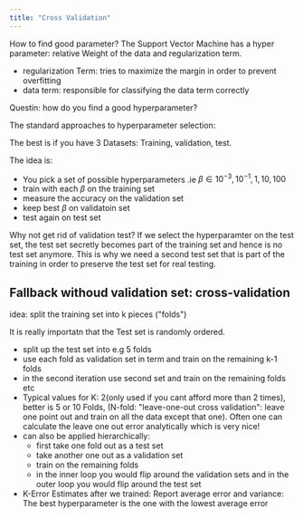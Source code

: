 ```yaml
---
title: "Cross Validation"
---
```



How to find good parameter?
The Support Vector Machine has a hyper parameter: relative Weight of the data and regularization term.

- regularization Term: tries to maximize the margin in order to prevent overfitting
- data term: responsible for classifying the data term correctly

Questin: how do you find a good hyperparameter?

The standard approaches to hyperparameter selection:

The best is if you have 3 Datasets: Training, validation, test.

The idea is: 
- You pick a set of possible hyperparameters .ie $\beta  \in {10^{-3}, 10^{-1},1,10,100}$
- train with each $\beta$ on the training set 
-  measure the accuracy on the validation set
- keep best $\beta$ on validatoin set
- test again on test set

Why not get rid of validation test? If we select the hyperparamter on the test set, the test set secretly becomes part of the training set and hence is no test set anymore. This is why we need a second test set that is part of the training in order to preserve the test set for real testing.

## Fallback withoud validation set: cross-validation
idea: split the training set into k pieces ("folds")

It is really importatn that the Test set is randomly ordered.

- split up the test set into e.g 5 folds
- use each fold as validation set in term and train on the remaining k-1 folds
- in the second iteration use second set and train on the remaining folds etc
- Typical values for K: 2(only used if you cant afford more than 2 times), better is 5 or 10 Folds, (N-fold: "leave-one-out cross validation": leave one point out and train on all the data except that one). Often one can calculate the leave one out error analytically which is very nice!
- can also be applied hierarchically:
	- first take one fold out as a test set
	- take another one out as a validation set
	- train on the remaining folds
	- in the inner loop you would flip around the validation sets and in the outer loop you would flip around the test set
- K-Error Estimates after we trained: Report average error and variance: The best hyperparameter is the one with the lowest average error